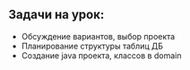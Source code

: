 ## Задачи на урок:

- Обсуждение вариантов, выбор проекта
- Планирование структуры таблиц ДБ
- Создание java проекта, классов в domain
